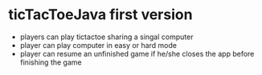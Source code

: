 # ticTacToeJava first version

- players can play tictactoe sharing a singal computer
- player can play computer in easy or hard mode
- player can resume an unfinished game if he/she closes the app before finishing the game
